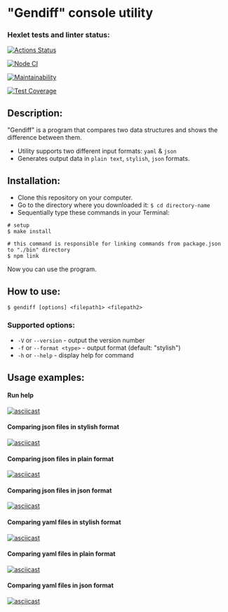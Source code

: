 # "Gendiff" console utility

### Hexlet tests and linter status:
[![Actions Status](https://github.com/gobacktosleep/frontend-project-46/workflows/hexlet-check/badge.svg)](https://github.com/gobacktosleep/frontend-project-46/actions)

[![Node CI](https://github.com/gobacktosleep/frontend-project-46/actions/workflows/nodejs.yml/badge.svg)](https://github.com/gobacktosleep/frontend-project-46/actions/workflows/nodejs.yml)

[![Maintainability](https://api.codeclimate.com/v1/badges/15e766bc88c9216813f4/maintainability)](https://codeclimate.com/github/gobacktosleep/frontend-project-46/maintainability)

[![Test Coverage](https://api.codeclimate.com/v1/badges/15e766bc88c9216813f4/test_coverage)](https://codeclimate.com/github/gobacktosleep/frontend-project-46/test_coverage)

## Description:
"Gendiff" is a program that compares two data structures and shows the difference between them.
- Utility supports two different input formats: `yaml` & `json`
- Generates output data in `plain text`, `stylish`, `json` formats.

## Installation:
- Clone this repository on your computer.
- Go to the directory where you downloaded it: `$ cd directory-name`
- Sequentially type these commands in your Terminal:
```
# setup
$ make install

# this command is responsible for linking commands from package.json to "./bin" directory
$ npm link
```
Now you can use the program.

## How to use:
```
$ gendiff [options] <filepath1> <filepath2>
```
### Supported options:
- `-V` or `--version` - output the version number
- `-f` or `--format <type>` - output format (default: "stylish")
- `-h` or `--help` - display help for command

## Usage examples:
#### Run help
[![asciicast](https://asciinema.org/a/SaX87AoHhEZais4kjYdSfNWrs.svg)](https://asciinema.org/a/SaX87AoHhEZais4kjYdSfNWrs)

#### Comparing json files in stylish format
[![asciicast](https://asciinema.org/a/WGbDeau3in3LN9uckyYTuwXbM.svg)](https://asciinema.org/a/WGbDeau3in3LN9uckyYTuwXbM)

#### Comparing json files in plain format
[![asciicast](https://asciinema.org/a/acharCeNmEZFrMsSiEN3lKIoR.svg)](https://asciinema.org/a/acharCeNmEZFrMsSiEN3lKIoR)

#### Comparing json files in json format
[![asciicast](https://asciinema.org/a/M5qOVKXzkGrZT3S90LViBPRGD.svg)](https://asciinema.org/a/M5qOVKXzkGrZT3S90LViBPRGD)

#### Comparing yaml files in stylish format
[![asciicast](https://asciinema.org/a/ggZVMDeijSUpbdBTIOUcVPdR9.svg)](https://asciinema.org/a/ggZVMDeijSUpbdBTIOUcVPdR9)

#### Comparing yaml files in plain format
[![asciicast](https://asciinema.org/a/BXWUAyBwkt7klOjbgCnAiG21X.svg)](https://asciinema.org/a/BXWUAyBwkt7klOjbgCnAiG21X)

#### Comparing yaml files in json format
[![asciicast](https://asciinema.org/a/dWSmlaX53QEPkUtlh2KlrI4ye.svg)](https://asciinema.org/a/dWSmlaX53QEPkUtlh2KlrI4ye)